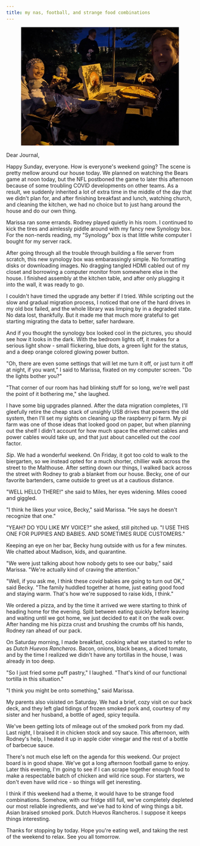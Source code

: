 ```yaml
---
title: my nas, football, and strange food combinations
---
```


<figure>
  <a href="/images/banners/2020-10-04.jpg">
    <img alt="banner" src="/images/banners/2020-10-04.jpg"/>
  </a>
</figure>

Dear Journal,

Happy Sunday, everyone.  How is everyone's weekend going?  The scene
is pretty mellow around our house today.  We planned on watching the
Bears game at noon today, but the NFL postboned the game to later this
afternoon because of some troubling COVID developments on other teams.
As a result, we suddenly inherited a lot of extra time in the middle
of the day that we didn't plan for, and after finishing breakfast and
lunch, watching church, and cleaning the kitchen, we had no choice but
to just hang around the house and do our own thing.

Marissa ran some errands.  Rodney played quietly in his room.  I
continued to kick the tires and aimlessly piddle around with my fancy
new Synology box.  For the non-nerds reading, my "Synology" box is
that little white computer I bought for my server rack.

After going through all the trouble through building a file server
from scratch, this new synology box was embarassingly simple.  No
formatting disks or downloading images.  No dragging tangled HDMI
cabled out of my closet and borrowing a computer monitor from
somewhere else in the house.  I finished assembly at the kitchen
table, and after only plugging it into the wall, it was ready to go.

I couldn't have timed the upgrade any better if I tried.  While
scripting out the slow and gradual migration process, I noticed that
one of the hard drives in my old box failed, and the whole library was
limping by in a degraded state.  No data lost, thankfully.  But it
made me that much more grateful to get starting migrating the data to
better, safer hardware.

And if you thought the synology box looked cool in the pictures, you
should see how it looks in the dark.  With the bedroom lights off, it
makes for a serious light show - small flickering, blue dots, a green
light for the status, and a deep orange colored glowing power button.

"Oh, there are even some settings that will let me turn it off, or
just turn it off at night, if you want," I said to Marissa, fixated on
my computer screen.  "Do the lights bother you?"

"That corner of our room has had blinking stuff for so long, we're
well past the point of it bothering me," she laughed.

I have some big upgrades planned.  After the data migration completes,
I'll gleefully retire the cheap stack of unsighly USB drives that
powers the old system, then I'll set my sights on cleaning up the
raspberry pi farm.  My pi farm was one of those ideas that looked good
on paper, but when planning out the shelf I didn't account for how
much space the ethernet cables and power cables would take up, and
that just about cancelled out the _cool_ factor.

_Sip_.  We had a wonderful weekend.  On Friday, it got too cold to
walk to the biergarten, so we instead opted for a much shorter,
chillier walk across the street to the Malthouse.  After setting down
our things, I walked back across the street with Rodney to grab a
blanket from our house.  Becky, one of our favorite bartenders, came
outside to greet us at a cautious distance.

"WELL HELLO THERE!" she said to Miles, her eyes widening.  Miles cooed
and giggled.

"I think he likes your voice, Becky," said Marissa.  "He says he
doesn't recognize that one."

"YEAH?  DO YOU LIKE MY VOICE?" she asked, still pitched up.  "I USE
THIS ONE FOR PUPPIES AND BABIES.  AND SOMETIMES RUDE CUSTOMERS."

Keeping an eye on her bar, Becky hung outside with us for a few
minutes.  We chatted about Madison, kids, and quarantine.

"We were just talking about how nobody gets to see our baby," said
Marissa.  "We're actually kind of craving the attention."

"Well, if you ask me, I think these _covid_ babies are going to turn
out OK," said Becky.  "The family huddled together at home, just
eating good food and staying warm.  That's how we're supposed to raise
kids, I think."

We ordered a pizza, and by the time it arrived we were starting to
think of heading home for the evening.  Split between eating quickly
before leaving and waiting until we got home, we just decided to eat
it on the walk over.  After handing me his pizza crust and brushing
the crumbs off his hands, Rodney ran ahead of our pack.

On Saturday morning, I made breakfast, cooking what we started to
refer to as _Dutch Huevos Rancheros_.  Bacon, onions, black beans, a
diced tomato, and by the time I realized we didn't have any tortillas
in the house, I was already in too deep.

"So I just fried some puff pastry," I laughed.  "That's kind of our
functional tortilla in this situation."

"I think you might be onto something," said Marissa.

My parents also visisted on Saturday.  We had a brief, cozy visit on
our back deck, and they left glad tidings of frozen smoked pork and,
courtesy of my sister and her husband, a bottle of aged, spicy
tequila.

We've been getting lots of mileage out of the smoked pork from my
dad.  Last night, I braised it in chicken stock and soy sauce.  This
afternoon, with Rodney's help, I heated it up in apple cider vinegar
and the rest of a bottle of barbecue sauce. 

There's not much else left on the agenda for this weekend.  Our
project board is in good shape.  We've got a long afternoon football
game to enjoy.  Later this evening, I'm going to see if I can scrape
together enough food to make a respectable batch of chicken and wild
rice soup.  For starters, we don't even have wild rice - so things
will get ineresting.

I think if this weekend had a theme, it would have to be strange food
combinations.  Somehow, with our fridge still full, we've completely
depleted our most reliable ingredients, and we've had to kind of wing
things a bit.  Asian braised smoked pork.  Dutch Huevos Rancheros.  I
suppose it keeps things interesting.

Thanks for stopping by today.  Hope you're eating well, and taking the
rest of the weekend to relax.  See you all tomorrow.
